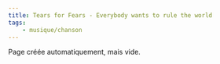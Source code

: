 ```yaml
---
title: Tears for Fears - Everybody wants to rule the world
tags:
    - musique/chanson
---
```


Page créée automatiquement, mais vide.
